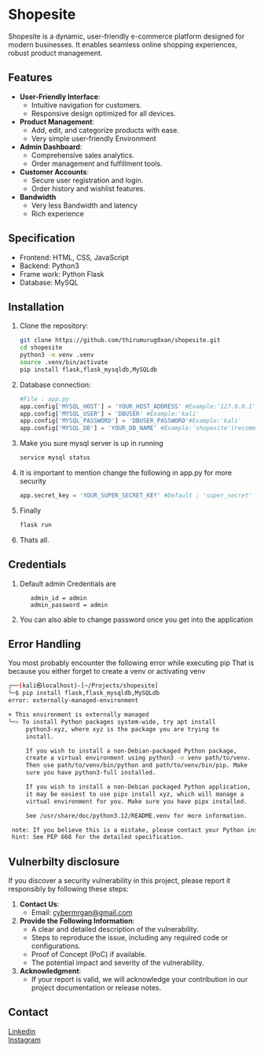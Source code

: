 # Shopesite  

Shopesite is a dynamic, user-friendly e-commerce platform designed for modern businesses. It enables seamless online shopping experiences, robust product management.  

## Features  
- **User-Friendly Interface**:  
  - Intuitive navigation for customers.  
  - Responsive design optimized for all devices.  
- **Product Management**:  
  - Add, edit, and categorize products with ease.  
  - Very simple user-friendly Environment 
- **Admin Dashboard**:  
  - Comprehensive sales analytics.  
  - Order management and fulfillment tools.  
- **Customer Accounts**:  
  - Secure user registration and login.  
  - Order history and wishlist features.    
- **Bandwidth**
  - Very less Bandwidth and latency
  - Rich experience

## Specification   
- Frontend: HTML, CSS, JavaScript
- Backend: Python3
- Frame work: Python Flask
- Database: MySQL

## Installation  
1. Clone the repository:  
   ```bash
   git clone https://github.com/thirumurug0xan/shopesite.git  
   cd shopesite
   python3 -m venv .venv
   source .venv/bin/activate
   pip install flask,flask_mysqldb,MySQLdb
   ```
2. Database connection:
   ```python
   #File : app.py
   app.config['MYSQL_HOST'] = 'YOUR_HOST_ADDRESS' #Example:'127.0.0.1'
   app.config['MYSQL_USER'] = 'DBUSER' #Example:'kali'
   app.config['MYSQL_PASSWORD'] = 'DBUSER_PASSWORD'#Example:'kali'
   app.config['MYSQL_DB'] = 'YOUR_DB_NAME' #Example:'shopesite'(recommended)
   ```
3. Make you sure mysql server is up in running
   ```bash
   service mysql status
   ```
4. It is important to mention change the following in app.py for more security
   ```python
   app.secret_key = 'YOUR_SUPER_SECRET_KEY' #Default : 'super_secret'
   ```
5. Finally
   ```bash
   flask run
   ```
6. Thats all.

## Credentials 
1. Default admin Credentials are
   ```
      admin_id = admin
      admin_password = admin
   ```
2. You can also able to change password once you get into the application

## Error Handling
You most probably encounter the following error while executing pip
That is because you either forget to create a venv or activating venv
   ```bash
   ┌──(kali㉿localhost)-[~/Projects/shopesite]
   └─$ pip install flask,flask_mysqldb,MySQLdb
   error: externally-managed-environment

   × This environment is externally managed
   ╰─> To install Python packages system-wide, try apt install
        python3-xyz, where xyz is the package you are trying to
        install.

        If you wish to install a non-Debian-packaged Python package,
        create a virtual environment using python3 -m venv path/to/venv.
        Then use path/to/venv/bin/python and path/to/venv/bin/pip. Make
        sure you have python3-full installed.

        If you wish to install a non-Debian packaged Python application,
        it may be easiest to use pipx install xyz, which will manage a
        virtual environment for you. Make sure you have pipx installed.

        See /usr/share/doc/python3.12/README.venv for more information.

    note: If you believe this is a mistake, please contact your Python installation or OS distribution provider. You can override this, at the risk of breaking your Python installation or OS, by passing --break-system-packages.
    hint: See PEP 668 for the detailed specification.
```

## Vulnerbilty disclosure
If you discover a security vulnerability in this project, please report it responsibly by following these steps:
1. **Contact Us**:  
   - Email: cybermrgan@gmail.com
2. **Provide the Following Information**:  
   - A clear and detailed description of the vulnerability.  
   - Steps to reproduce the issue, including any required code or configurations.  
   - Proof of Concept (PoC) if available.  
   - The potential impact and severity of the vulnerability.
3. **Acknowledgment**:  
   - If your report is valid, we will acknowledge your contribution in our project documentation or release notes.

## Contact
[Linkedin](https://linkedin.com/in/thirumurug0xan)\
[Instagram](https://Instagram.com/thirumurug0xan)


